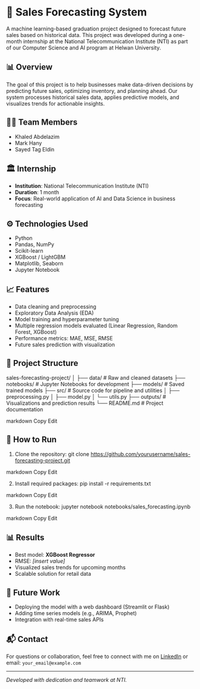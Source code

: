 # 🧠 Sales Forecasting System

A machine learning-based graduation project designed to forecast future sales based on historical data. This project was developed during a one-month internship at the National Telecommunication Institute (NTI) as part of our Computer Science and AI program at Helwan University.

## 📊 Overview

The goal of this project is to help businesses make data-driven decisions by predicting future sales, optimizing inventory, and planning ahead. Our system processes historical sales data, applies predictive models, and visualizes trends for actionable insights.

## 🧑‍💻 Team Members

- Khaled Abdelazim  
- Mark Hany  
- Sayed Tag Eldin

## 🏛 Internship

- **Institution**: National Telecommunication Institute (NTI)  
- **Duration**: 1 month  
- **Focus**: Real-world application of AI and Data Science in business forecasting

## ⚙️ Technologies Used

- Python  
- Pandas, NumPy  
- Scikit-learn  
- XGBoost / LightGBM  
- Matplotlib, Seaborn  
- Jupyter Notebook

## 📈 Features

- Data cleaning and preprocessing  
- Exploratory Data Analysis (EDA)  
- Model training and hyperparameter tuning  
- Multiple regression models evaluated (Linear Regression, Random Forest, XGBoost)  
- Performance metrics: MAE, MSE, RMSE  
- Future sales prediction with visualization

## 📂 Project Structure

sales-forecasting-project/
│
├── data/ # Raw and cleaned datasets
├── notebooks/ # Jupyter Notebooks for development
├── models/ # Saved trained models
├── src/ # Source code for pipeline and utilities
│ ├── preprocessing.py
│ ├── model.py
│ └── utils.py
├── outputs/ # Visualizations and prediction results
└── README.md # Project documentation

markdown
Copy
Edit

## 🚀 How to Run

1. Clone the repository:
git clone https://github.com/yourusername/sales-forecasting-project.git

markdown
Copy
Edit

2. Install required packages:
pip install -r requirements.txt

markdown
Copy
Edit

3. Run the notebook:
jupyter notebook notebooks/sales_forecasting.ipynb

markdown
Copy
Edit

## 📊 Results

- Best model: **XGBoost Regressor**  
- RMSE: *[insert value]*  
- Visualized sales trends for upcoming months  
- Scalable solution for retail data

## 📌 Future Work

- Deploying the model with a web dashboard (Streamlit or Flask)  
- Adding time series models (e.g., ARIMA, Prophet)  
- Integration with real-time sales APIs

## 📬 Contact

For questions or collaboration, feel free to connect with me on [LinkedIn](https://www.linkedin.com/in/khaled-abdelazim) or email: `your_email@example.com`

---

*Developed with dedication and teamwork at NTI.*

